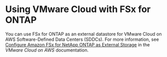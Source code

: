 # Using VMware Cloud with FSx for ONTAP<a name="vmware-cloud-ontap"></a>

You can use FSx for ONTAP as an external datastore for VMware Cloud on AWS Software\-Defined Data Centers \(SDDCs\)\. For more information, see [ Configure Amazon FSx for NetApp ONTAP as External Storage](https://docs.vmware.com/en/VMware-Cloud-on-AWS/services/com.vmware.vmc-aws-operations/GUID-D55294A3-7C40-4AD8-80AA-B33A25769CCA.html?hWord=N4IghgNiBcIGYGcAeIC+Q) in the *VMware Cloud on AWS* documentation\.